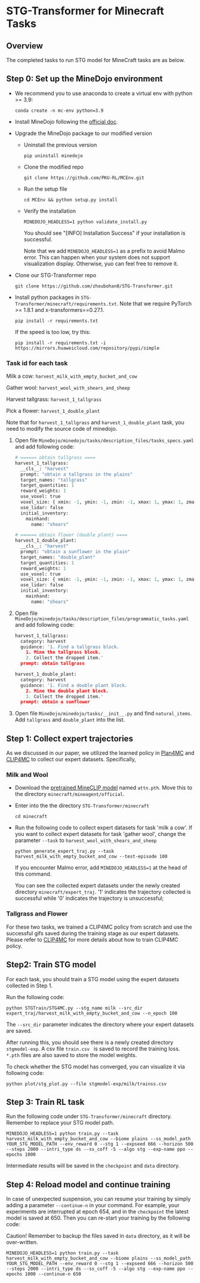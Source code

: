# STG-Transformer for Minecraft Tasks



## Overview

The completed tasks to run STG model for MineCraft tasks are as below.


## Step 0: Set up the MineDojo environment

- We recommend you to use anaconda to create a virtual env with python >= 3.9:
  
  ```
  conda create -n mc-env python=3.9
  ```
  
- Install MineDojo following the [official doc](https://docs.minedojo.org/sections/getting_started/install.html#prerequisites). 
  
- Upgrade the MineDojo package to our modified version

    - Uninstall the previous version
        ```
        pip uninstall minedojo
        ```
    - Clone the modified repo
        ```
        git clone https://github.com/PKU-RL/MCEnv.git
        ```
    - Run the setup file
        ```
        cd MCEnv && python setup.py install 
        ```
  - Verify the installation 
      ```
      MINEDOJO_HEADLESS=1 python validate_install.py
      ```
      You should see "[INFO] Installation Success" if your installation is successful.
      
      Note that we add `MINEDOJO_HEADLESS=1` as a prefix to avoid Malmo error. This can happen when your system does not support visualization display. Otherwise, yuo can feel free to remove it.  
      
- Clone our STG-Transformer repo
  ```
  git clone https://github.com/zhoubohan0/STG-Transformer.git
  ```

- Install python packages in `STG-Transformer/minecraft/requirements.txt`. Note that we require PyTorch >= 1.8.1 and x-transformers==0.27.1.
  ```
  pip install -r requirements.txt 
  ```
  If the speed is too low, try this:
  ```
  pip install -r requirements.txt -i https://mirrors.huaweicloud.com/repository/pypi/simple
  ```

### Task id for each task

Milk a cow: `harvest_milk_with_empty_bucket_and_cow`

Gather wool: `harvest_wool_with_shears_and_sheep`

Harvest tallgrass: `harvest_1_tallgrass`

Pick a flower: `harvest_1_double_plant`


Note that for `harvest_1_tallgrass` and `harvest_1_double_plant` task, you need to modify the source code of minedojo. 

1. Open file  `MineDojo/minedojo/tasks/description_files/tasks_specs.yaml` and add following code:

    ```python
    # ====== obtain tallgrass ====
    harvest_1_tallgrass:
      __cls__: "harvest"
      prompt: "obtain a tallgrass in the plains"
      target_names: "tallgrass"
      target_quantities: 1
      reward_weights: 1
      use_voxel: true
      voxel_size: { xmin: -1, ymin: -1, zmin: -1, xmax: 1, ymax: 1, zmax: 1 }
      use_lidar: false
      initial_inventory:
        mainhand:
          name: "shears"

    # ====== obtain flower (double plant) ====
    harvest_1_double_plant:
      __cls__: "harvest"
      prompt: "obtain a sunflower in the plain"
      target_names: "double_plant"
      target_quantities: 1
      reward_weights: 1
      use_voxel: true
      voxel_size: { xmin: -1, ymin: -1, zmin: -1, xmax: 1, ymax: 1, zmax: 1 }
      use_lidar: false
      initial_inventory:
        mainhand:
          name: "shears"

    ```

2. Open file `MineDojo/minedojo/tasks/description_files/programmatic_tasks.yaml` and add following code: 
    ```python
    harvest_1_tallgrass:
      category: harvest
      guidance: '1. Find a tallgrass block.
        1. Mine the tallgrass block.
        2. Collect the dropped item.'
      prompt: obtain tallgrass

    harvest_1_double_plant:
      category: harvest
      guidance: '1. Find a double plant block.
        2. Mine the double plant block.
        3. Collect the dropped item.'
      prompt: obtain a sunflower
    ```
  
3. Open file `MineDojo/minedojo/tasks/__init__.py` and find `natural_items`. Add `tallgrass` and `double_plant` into the list.

## Step 1: Collect expert trajectories

As we discussed in our paper, we utilized the learned policy in [Plan4MC](https://github.com/PKU-RL/Plan4MC) and [CLIP4MC](https://github.com/PKU-RL/CLIP4MC) to collect our expert datasets. Specifically, 

### Milk and Wool
- Download the [pretrained MineCLIP model](https://disk.pku.edu.cn:443/link/86843F120DF784DCC117624D2E90A569) named `attn.pth`.  Move this to the directory `minecraft/mineagent/official`.

- Enter into the the directory `STG-Transformer/minecraft`

  ```
  cd minecraft
  ```

- Run the following code to collect expert datasets for task 'milk a cow'. If you want to collect expert datasets for task 'gather wool', change the parameter `--task` to `harvest_wool_with_shears_and_sheep`

    ``` 
    python generate_expert_traj.py --task harvest_milk_with_empty_bucket_and_cow --test-episode 100
    ```
  If you encounter Malmo error, add `MINEDOJO_HEADLESS=1` at the head of this command.

  You can see the collected expert datasets under the newly created directory `minecraft/expert_traj`. '1' indicates the trajectory collected is successful while '0' indicates the trajectory is unsuccessful; 

 

### Tallgrass and Flower

For these two tasks, we trained a CLIP4MC policy from scratch and use the successful gifs saved during the training stage as our expert datasets. Please refer to [CLIP4MC](https://github.com/PKU-RL/CLIP4MC) for more details about how to train CLIP4MC policy.


## Step2: Train STG model

For each task, you should train a STG model using the expert datasets collected in Step 1. 

Run the following code:
```
python STGTrain/STG4MC.py --stg_name milk --src_dir expert_traj/harvest_milk_with_empty_bucket_and_cow --n_epoch 100
```

The `--src_dir` parameter indicates the directory where your expert datasets are saved.

After running this, you should see there is a newly created directory `stgmodel-exp`. A csv file `train.csv ` is saved to record the training loss. `*.pth` files are also saved to store the model weights.

To check whether the STG model has converged, you can visualize it via following code:

```
python plot/stg_plot.py --file stgmodel-exp/milk/trainss.csv
```

## Step 3: Train RL task

Run the following code under `STG-Transformer/minecraft` directory. Remember to replace your STG model path.

```
MINEDOJO_HEADLESS=1 python train.py --task harvest_milk_with_empty_bucket_and_cow --biome plains --ss_model_path YOUR_STG_MODEL_PATH --env_reward 0 --stg 1 --expseed 666 --horizon 500 --steps 2000 --intri_type ds --ss_coff -5 --algo stg --exp-name ppo --epochs 1000
```

Intermediate results will be saved in the `checkpoint` and `data` directory.

## Step 4: Reload model and continue training

In case of unexpected suspension, you can resume your training by simply adding a parameter `--continue-n` in your command. For example, your experiments are interrupted at epoch 654, and in the `checkpoint` the latest model is saved at 650. Then you can re-start your training by the following code:

Caution! Remember to backup the files saved in `data` directory, as it will be over-written.

```
MINEDOJO_HEADLESS=1 python train.py --task harvest_milk_with_empty_bucket_and_cow --biome plains --ss_model_path YOUR_STG_MODEL_PATH --env_reward 0 --stg 1 --expseed 666 --horizon 500 --steps 2000 --intri_type ds --ss_coff -5 --algo stg --exp-name ppo --epochs 1000 --continue-n 650
```

